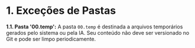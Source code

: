 # 1. Exceções de Pastas

**1.1. Pasta '00.temp':** A pasta `00.temp` é destinada a arquivos temporários gerados pelo sistema ou pela IA. Seu conteúdo não deve ser versionado no Git e pode ser limpo periodicamente.